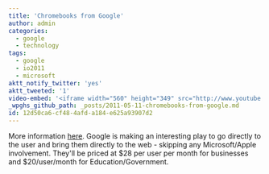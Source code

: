 ```yaml
---
title: 'Chromebooks from Google'
author: admin
categories:
  - google
  - technology
tags:
  - google
  - io2011
  - microsoft
aktt_notify_twitter: 'yes'
aktt_tweeted: '1'
video-embed: '<iframe width="560" height="349" src="http://www.youtube.com/embed/TVqe8ieqz10" frameborder="0" allowfullscreen></iframe>'
_wpghs_github_path: _posts/2011-05-11-chromebooks-from-google.md
id: 12d50ca6-cf48-4afd-a184-e625a93907d2
---
```

<p>More information <a href="http://www.google.com/chromebook/" title="" target="">here</a>. Google is making an interesting play to go directly to the user and bring them directly to the web - skipping any Microsoft/Apple involvement. They'll be priced at $28 per user per month for businesses and $20/user/month for Education/Government.</p>
